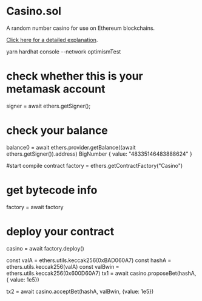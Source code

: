 # Casino.sol

A random number casino for use on Ethereum blockchains.

[Click here for a detailed explanation](https://blog.logrocket.com/build-random-number-generator-blockchain/).

yarn  hardhat console --network optimismTest
# check whether this is your metamask account
signer = await ethers.getSigner();


# check your balance
balance0 = await ethers.provider.getBalance((await ethers.getSigner()).address)
BigNumber { value: "48335146483888624" }

#start compile contract
factory = ethers.getContractFactory("Casino")
# get bytecode info
factory = await factory
# deploy your contract
casino = await factory.deploy()



const valA = ethers.utils.keccak256(0xBAD060A7)
const hashA = ethers.utils.keccak256(valA)
const valBwin = ethers.utils.keccak256(0x600D60A7)
tx1 = await casino.proposeBet(hashA,{ value: 1e5})

tx2 = await casino.acceptBet(hashA, valBwin, {value: 1e5})